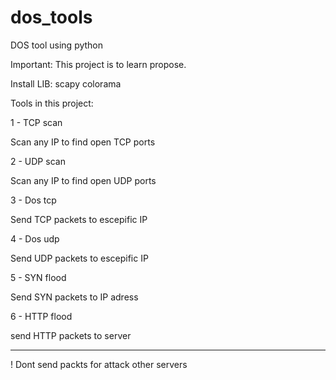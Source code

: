 # dos_tools
DOS tool using python

Important: This project is to learn propose.

Install LIB:
scapy
colorama

Tools in this project:

1 - TCP scan   

 Scan any IP to find open TCP ports

2 - UDP scan  

 Scan any IP to find open UDP ports

3 - Dos tcp     

  Send TCP packets to escepific IP

4 - Dos udp   

 Send UDP packets to escepific IP

5 - SYN flood

 Send SYN packets to IP adress

6 - HTTP flood

 send HTTP packets to server
 
-------------------------------------------- 
! Dont send packts for attack other servers


